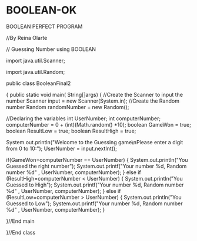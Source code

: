 BOOLEAN-OK
==========

BOOLEAN PERFECT PROGRAM


//By  Reina Olarte


//	Guessing Number using BOOLEAN

import java.util.Scanner;

import java.util.Random;

public class BooleanFinal2

{
	public static void main( String[]args)
{
//Create the Scanner to input the number
Scanner input = new Scanner(System.in);
//Create the Random number
Random randomNumber = new Random();

//Declaring the variables
int UserNumber;
int computerNumber;
computerNumber = 0 + (int)(Math.random() *10);
boolean GameWon = true;
boolean ResultLow = true;
boolean ResultHigh = true;

System.out.println("Welcome to the Guessing game\nPlease enter a digit from 0 to 10:");
UserNumber = input.nextInt();


if(GameWon=computerNumber == UserNumber)
{
	System.out.println("You Guessed the right number");
	System.out.printf("Your number %d, Random number %d" , UserNumber, computerNumber);
}
else if (ResultHigh=computerNumber < UserNumber)
{
	System.out.println("You Guessed to High");
	System.out.printf("Your number %d, Random number %d" , UserNumber, computerNumber);
}
else if (ResultLow=computerNumber > UserNumber)
{
	System.out.println("You Guessed to Low");
	System.out.printf("Your number %d, Random number %d" , UserNumber, computerNumber);
}

	
}//End main

}//End class
